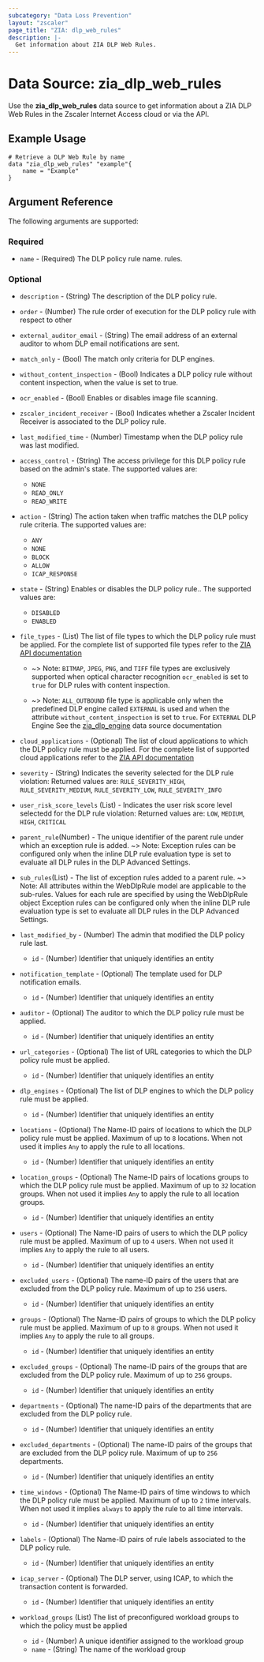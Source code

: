 ```yaml
---
subcategory: "Data Loss Prevention"
layout: "zscaler"
page_title: "ZIA: dlp_web_rules"
description: |-
  Get information about ZIA DLP Web Rules.
---
```


# Data Source: zia_dlp_web_rules

Use the **zia_dlp_web_rules** data source to get information about a ZIA DLP Web Rules in the Zscaler Internet Access cloud or via the API.

## Example Usage

```hcl
# Retrieve a DLP Web Rule by name
data "zia_dlp_web_rules" "example"{
    name = "Example"
}
```

## Argument Reference

The following arguments are supported:

### Required

* `name` - (Required) The DLP policy rule name.
rules.

### Optional

* `description` - (String) The description of the DLP policy rule.
* `order` - (Number) The rule order of execution for the DLP policy rule with respect to other
* `external_auditor_email` - (String) The email address of an external auditor to whom DLP email notifications are sent.
* `match_only` - (Bool) The match only criteria for DLP engines.
* `without_content_inspection` - (Bool) Indicates a DLP policy rule without content inspection, when the value is set to true.
* `ocr_enabled` - (Bool) Enables or disables image file scanning.
* `zscaler_incident_receiver` - (Bool) Indicates whether a Zscaler Incident Receiver is associated to the DLP policy rule.
* `last_modified_time` - (Number) Timestamp when the DLP policy rule was last modified.

* `access_control` - (String) The access privilege for this DLP policy rule based on the admin's state. The supported values are:
  * `NONE`
  * `READ_ONLY`
  * `READ_WRITE`

* `action` - (String) The action taken when traffic matches the DLP policy rule criteria. The supported values are:
  * `ANY`
  * `NONE`
  * `BLOCK`
  * `ALLOW`
  * `ICAP_RESPONSE`

* `state` - (String) Enables or disables the DLP policy rule.. The supported values are:
  * `DISABLED`
  * `ENABLED`

* `file_types` - (List) The list of file types to which the DLP policy rule must be applied. For the complete list of supported file types refer to the  [ZIA API documentation](https://help.zscaler.com/zia/data-loss-prevention#/webDlpRules-post)

  * ~> Note: `BITMAP`, `JPEG`, `PNG`, and `TIFF` file types are exclusively supported when optical character recognition `ocr_enabled` is set to `true` for DLP rules with content inspection.

  * ~> Note: `ALL_OUTBOUND` file type is applicable only when the predefined DLP engine called `EXTERNAL` is used and when the attribute `without_content_inspection` is set to `true`. For `EXTERNAL` DLP Engine See the [zia_dlp_engine](https://registry.terraform.io/providers/zscaler/zia/latest/docs/data-sources/zia_dlp_engines) data source documentation

* `cloud_applications` - (Optional) The list of cloud applications to which the DLP policy rule must be applied. For the complete list of supported cloud applications refer to the  [ZIA API documentation](https://help.zscaler.com/zia/data-loss-prevention#/webDlpRules-post)

* `severity` - (String) Indicates the severity selected for the DLP rule violation: Returned values are:  `RULE_SEVERITY_HIGH`, `RULE_SEVERITY_MEDIUM`, `RULE_SEVERITY_LOW`, `RULE_SEVERITY_INFO`

* `user_risk_score_levels` (List) - Indicates the user risk score level selectedd for the DLP rule violation: Returned values are: `LOW`, `MEDIUM`, `HIGH`, `CRITICAL`

* `parent_rule`(Number) - The unique identifier of the parent rule under which an exception rule is added.
 ~> Note: Exception rules can be configured only when the inline DLP rule evaluation type is set to evaluate all DLP rules in the DLP Advanced Settings.

* `sub_rules`(List) - The list of exception rules added to a parent rule.
 ~> Note: All attributes within the WebDlpRule model are applicable to the sub-rules. Values for each rule are specified by using the WebDlpRule object Exception rules can be configured only when the inline DLP rule evaluation type is set to evaluate all DLP rules in the DLP Advanced Settings.

* `last_modified_by` - (Number)  The admin that modified the DLP policy rule last.
  * `id` - (Number) Identifier that uniquely identifies an entity

* `notification_template` - (Optional) The template used for DLP notification emails.
  * `id` - (Number) Identifier that uniquely identifies an entity

* `auditor` - (Optional) The auditor to which the DLP policy rule must be applied.
  * `id` - (Number) Identifier that uniquely identifies an entity

* `url_categories` - (Optional) The list of URL categories to which the DLP policy rule must be applied.
  * `id` - (Number) Identifier that uniquely identifies an entity

* `dlp_engines` - (Optional) The list of DLP engines to which the DLP policy rule must be applied.
  * `id` - (Number) Identifier that uniquely identifies an entity

* `locations` - (Optional) The Name-ID pairs of locations to which the DLP policy rule must be applied. Maximum of up to `8` locations. When not used it implies `Any` to apply the rule to all locations.
  * `id` - (Number) Identifier that uniquely identifies an entity

* `location_groups` - (Optional) The Name-ID pairs of locations groups to which the DLP policy rule must be applied. Maximum of up to `32` location groups. When not used it implies `Any` to apply the rule to all location groups.
  * `id` - (Number) Identifier that uniquely identifies an entity

* `users` - (Optional) The Name-ID pairs of users to which the DLP policy rule must be applied. Maximum of up to `4` users. When not used it implies `Any` to apply the rule to all users.
  * `id` - (Number) Identifier that uniquely identifies an entity

* `excluded_users` - (Optional) The name-ID pairs of the users that are excluded from the DLP policy rule. Maximum of up to `256` users.
  * `id` - (Number) Identifier that uniquely identifies an entity

* `groups` - (Optional) The Name-ID pairs of groups to which the DLP policy rule must be applied. Maximum of up to `8` groups. When not used it implies `Any` to apply the rule to all groups.
  * `id` - (Number) Identifier that uniquely identifies an entity

* `excluded_groups` - (Optional) The name-ID pairs of the groups that are excluded from the DLP policy rule. Maximum of up to `256` groups.
  * `id` - (Number) Identifier that uniquely identifies an entity

* `departments` - (Optional) The name-ID pairs of the departments that are excluded from the DLP policy rule.
  * `id` - (Number) Identifier that uniquely identifies an entity

* `excluded_departments` - (Optional) The name-ID pairs of the groups that are excluded from the DLP policy rule. Maximum of up to `256` departments.
  * `id` - (Number) Identifier that uniquely identifies an entity

* `time_windows` - (Optional) The Name-ID pairs of time windows to which the DLP policy rule must be applied. Maximum of up to `2` time intervals. When not used it implies `always` to apply the rule to all time intervals.
  * `id` - (Number) Identifier that uniquely identifies an entity

* `labels` - (Optional) The Name-ID pairs of rule labels associated to the DLP policy rule.
  * `id` - (Number) Identifier that uniquely identifies an entity

* `icap_server` - (Optional) The DLP server, using ICAP, to which the transaction content is forwarded.
  * `id` - (Number) Identifier that uniquely identifies an entity

* `workload_groups` (List) The list of preconfigured workload groups to which the policy must be applied
  * `id` - (Number) A unique identifier assigned to the workload group
  * `name` - (String) The name of the workload group
